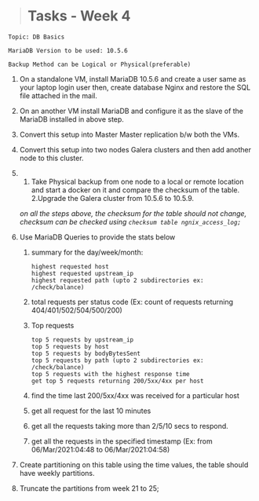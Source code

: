 ># Tasks - Week 4

```
Topic: DB Basics
```

`MariaDB Version to be used: 10.5.6`

`Backup Method can be Logical or Physical(preferable)`

1. On a standalone VM, install MariaDB 10.5.6 and create a user same as your laptop login user then, create database Nginx and restore the SQL file attached in the mail.
2. On an another VM install MariaDB and configure it as the slave of the MariaDB installed in above step.
3. Convert this setup into Master Master replication b/w both the VMs.
4. Convert this setup into two nodes Galera clusters and then add another node to this cluster.
5.  1. Take Physical backup from one node to a local or remote location and start a docker on it and compare the checksum of the table.
    2.Upgrade the Galera cluster from 10.5.6 to 10.5.9.

    _on all the steps above, the checksum for the table should not change, checksum can be checked using `checksum table ngnix_access_log;`_

6. Use MariaDB Queries to provide the stats below
    1. summary for the day/week/month:
    
        ```
        highest requested host
        highest requested upstream_ip
        highest requested path (upto 2 subdirectories ex: /check/balance)
        ```
    2. total requests per status code (Ex: count of requests returning 404/401/502/504/500/200)
    3. Top requests
    
        ```
        top 5 requests by upstream_ip
        top 5 requests by host
        top 5 requests by bodyBytesSent
        top 5 requests by path (upto 2 subdirectories ex: /check/balance)
        top 5 requests with the highest response time
        get top 5 requests returning 200/5xx/4xx per host
        ```
        
    4. find the time last 200/5xx/4xx was received for a particular host
    5. get all request for the last 10 minutes
    6. get all the requests taking more than 2/5/10 secs to respond.
    7. get all the requests in the specified timestamp (Ex: from 06/Mar/2021:04:48 to 06/Mar/2021:04:58)


7. Create partitioning on this table using the time values, the table should have weekly partitions.
8. Truncate the partitions from week 21 to 25;
